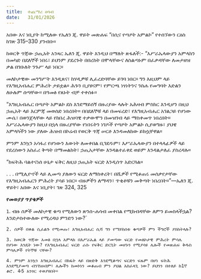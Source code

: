 ```yaml
---
title:  ተጨማሪ ሀሳብ
date:   31/01/2026
---
```


አበው እና ነቢያት ከሚለው የኤለን ጂ. ዋይት መጽሐፍ “በሲና የጣዖት አምልኮ” የተሰኘውን ርዕስ ከገጽ 315–330 ያንብቡ።

ከወርቅ ጥጃው ኃጢአት አንጻር ኤለን ጂ. ዋይት እንዲህ በማለት ጽፋለች:- “እሥራኤላውያን አምላክን በመካድ በደለኞች ነበሩ፣ ይህንም ያደረጉት በበረከት በሞላቸውና ለስልጣኑም በፈቃዳቸው ለመታዘዝ ቃል በገቡለት ንጉሥ ላይ ነበር።

መለኮታዊው መንግሥት እንዲጸና፣ ከሃዲዎቹ ሊፈረድባቸው ይገባ ነበር። ግን እዚህም ላይ የእግዚአብሔር ምሕረት ታይቷል። ሕጉን ቢያፀናም፣ የምርጫ ነፃነትንና ንስሐ የመግባት እድልን ለሁሉም ሰጣቸው። በዓመፅ የጸኑት ብቻ ተቀሰፉ።

“እግዚአብሔር በጣዖት አምልኮ ደስ እንደማይሰኝ በዙሪያው ላሉት አሕዛብ ምስክር እንዲሆን በዚህ ኃጢአት ላይ እርምጃ መወሰድ ነበረበት። በበደለኞቹ ላይ በመፍረድ፣ የእግዚአብሔር አገልጋይ የሆነው ሙሴ፣ በወንጀላቸው ላይ የከበረ ሕዝባዊ ተቃውሞን በመዝገብ ላይ ማስቀመጥ ነበረበት። እሥራኤላውያን ከዚህ በኋላ በዙሪያቸው የነበሩትን ነገዶች የጣዖት አምልኮ ሲያወግዙ፣ ያህዌ አምላካችን ነው ያለው ሕዝብ በኮሬብ የወርቅ ጥጃ ሠርቶ እንዳመለከው ይከሷቸዋል።

ምንም እንኳን አሳፋሪ የሆነውን እውነት ለመቀበል ቢገደዱም፣ እሥራኤላውያን በተላላፊዎች ላይ የደረሰውን አስፈሪ ቅጣት በማመልከት፣ ኃጢአታቸው እንዳልተፈቀደ ወይም እንዳልታለፈ ያስረዳሉ።

“ከፍትሕ ባልተናነሰ ሁኔታ ፍቅር ለዚህ ኃጢአት ፍርድ እንዲሰጥ አድርጓል።

. . . በሚሊዮኖች ላይ ሊመጣ ያለውን ፍርድ ለማስቀረት፣ በሺዎች የሚቆጠሩ መሰቃየታቸው የእግዚአብሔርን ምሕረት ያሳይ ነበር። ብዙዎችን ለማዳን፣ ጥቂቶቹን መቅጣት ነበረበት።”—ኤለን ጂ. ዋይት፣ አበው እና ነቢያት፣ ገጽ 324, 325

**የመወያያ ጥያቄዎች**

`1`. ብዙ ሰዎች መለኮታዊ ቁጣ የሚለውን ጽንሰ-ሐሳብ መቀበል የሚከብዳቸው ለምን ይመስላችኋል? እንድታስተውለው የሚረዳህ ምንድን ነው?`

`2. ሰዎች በቀል ሲፈልጉ የሚመጡ፣ እግዚአብሔር ሲሻ ግን የማይከሰቱ ቁጣዎች ምን ችግሮች ያስከትላሉ?`

`3. ከወርቅ ጥጃው አመፅ በኋላ አምላክ በእሥራኤል ላይ ያመጣው ፍርድ የመለኮታዊ ምሕረት ምሳሌ የሆነው እንዴት ነው? የእግዚአብሔር ፍርድ ራሱ የፍቅር ድርጊት መሆኑን የሚያሳዩ ሌሎች የመጽሐፍ ቅዱስ ምሳሌዎች የትኞቹ ናቸው?`

`4. ምንም እንኳን እግዚአብሔር በክፋት ላይ በጽድቅ እንደሚቆጣና ፍርድን ፍጹም በሆነ ፍትሕ እንደሚያመጣ ብንገነዘብም፣ ሌሎችን ከመኮነን መቆጠብ ምን ያህል አስፈላጊ ነው? ይህንን በተለይ ከ1ኛ ቆሮ. 4፡5 አንፃር ተወያዩበት።`